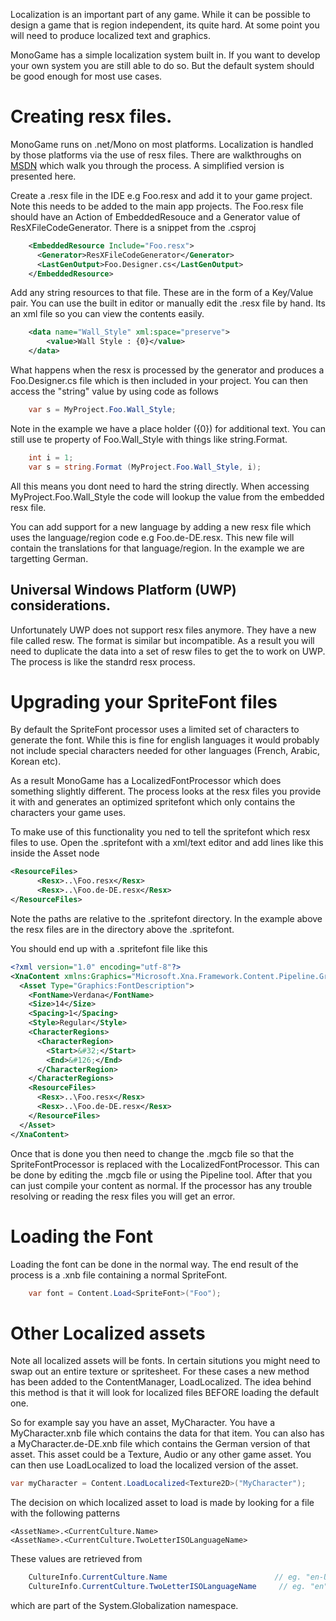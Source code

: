 Localization is an important part of any game. While it can be possible to design a
game that is region independent, its quite hard. At some point you will need to 
produce localized text and graphics. 

MonoGame has a simple localization system built in. If you want to develop your own
system you are still able to do so. But the default system should be good enough for
most use cases.

# Creating resx files.

MonoGame runs on .net/Mono on most platforms. Localization is handled by those platforms
via the use of resx files. There are walkthroughs on [MSDN](https://msdn.microsoft.com/en-us/library/aa992030(v=vs.100).aspx)
which walk you through the process. A simplified version is presented here.

Create a .resx file in the IDE e.g Foo.resx and add it to your game project. Note this needs to be added to the 
main app projects. The Foo.resx file should have an Action of EmbeddedResouce and a Generator value of ResXFileCodeGenerator. 
There is a snippet from the .csproj

```xml
    <EmbeddedResource Include="Foo.resx">
      <Generator>ResXFileCodeGenerator</Generator>
      <LastGenOutput>Foo.Designer.cs</LastGenOutput>
    </EmbeddedResource>
```

Add any string resources to that file. These are in the form of a Key/Value pair. You can use the built in editor 
or manually edit the .resx file by hand. Its an xml file so you can view the contents easily.

```xml
	<data name="Wall_Style" xml:space="preserve">
		<value>Wall Style : {0}</value>
	</data>
```

What happens when the resx is processed by the generator and produces a Foo.Designer.cs file which is then 
included in your project. You can then access the "string" value by using code as follows

```csharp
	var s = MyProject.Foo.Wall_Style;
```

Note in the example we have a place holder ({0}) for additional text. You can still use te property of Foo.Wall_Style with
things like string.Format.

```csharp
	int i = 1;
	var s = string.Format (MyProject.Foo.Wall_Style, i);
```

All this means you dont need to hard the string directly. When accessing MyProject.Foo.Wall_Style the code will lookup the value from 
the embedded resx file. 

You can add support for a new language by adding a new resx file which uses the language/region code e.g Foo.de-DE.resx.
This new file will contain the translations for that language/region. In the example we are targetting German.
 
## Universal Windows Platform (UWP) considerations.

Unfortunately UWP does not support resx files anymore. They have a new file called resw. The format is similar but 
incompatible. As a result you will need to duplicate the data into a set of resw files to get the to work on UWP. The 
process is like the standrd resx process.

# Upgrading your SpriteFont files

By default the SpriteFont processor uses a limited set of characters to generate the font. While this is fine for english 
languages it would probably not include special characters needed for other languages (French, Arabic, Korean etc).

As a result MonoGame has a LocalizedFontProcessor which does something slightly different. The process looks at the resx 
files you provide it with and generates an optimized spritefont which only contains the characters your game uses. 

To make use of this functionality you ned to tell the spritefont which resx files to use. Open the .spritefont with a 
xml/text editor and add lines like this inside the Asset node

```xml
<ResourceFiles>
      <Resx>..\Foo.resx</Resx>
      <Resx>..\Foo.de-DE.resx</Resx>
</ResourceFiles>
```

Note the paths are relative to the .spritefont directory. In the example above the resx files are in the directory
above the .spritefont.

You should end up with a .spritefont file like this

```xml
<?xml version="1.0" encoding="utf-8"?>
<XnaContent xmlns:Graphics="Microsoft.Xna.Framework.Content.Pipeline.Graphics">
  <Asset Type="Graphics:FontDescription">
    <FontName>Verdana</FontName>
    <Size>14</Size>
    <Spacing>1</Spacing>
    <Style>Regular</Style>
    <CharacterRegions>
      <CharacterRegion>
        <Start>&#32;</Start>
        <End>&#126;</End>
      </CharacterRegion>
    </CharacterRegions>
    <ResourceFiles>
      <Resx>..\Foo.resx</Resx>
      <Resx>..\Foo.de-DE.resx</Resx>
    </ResourceFiles>
  </Asset>
</XnaContent>
```

Once that is done you then need to change the .mgcb file so that the SpriteFontProcessor is replaced with 
the LocalizedFontProcessor. This can be done by editing the .mgcb file or using the Pipeline tool. After
that you can just compile your content as normal. If the processor has any trouble resolving or reading the
resx files you will get an error.

# Loading the Font

Loading the font can be done in the normal way. The end result of the process is a .xnb file containing a normal
SpriteFont. 

```csharp
	var font = Content.Load<SpriteFont>("Foo");
```

# Other Localized assets

Note all localized assets will be fonts. In certain situtions you might need to swap out an entire texture or spritesheet.
For these cases a new method has been added to the ContentManager, LoadLocalized. The idea behind this method is that it will
look for localized files BEFORE loading the default one. 

So for example say you have an asset, MyCharacter. You have a MyCharacter.xnb file which contains the data for that item. You 
can also has a MyCharacter.de-DE.xnb file which contains the German version of that asset. This asset could be a Texture, Audio
or any other game asset. You can then use LoadLocalized to load the localized version of the asset.

```csharp
var myCharacter = Content.LoadLocalized<Texture2D>("MyCharacter");
```

The decision on which localized asset to load is made by looking for a file with the following patterns

	<AssetName>.<CurrentCulture.Name>
	<AssetName>.<CurrentCulture.TwoLetterISOLanguageName>

These values are retrieved from 

```csharp
	CultureInfo.CurrentCulture.Name                        // eg. "en-US"
	CultureInfo.CurrentCulture.TwoLetterISOLanguageName     // eg. "en"
```

which are part of the System.Globalization namespace.

